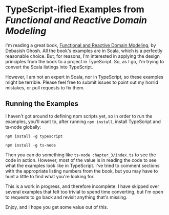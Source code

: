 # TypeScript-ified Examples from _Functional and Reactive Domain Modeling_

I'm reading a great book, 
[Functional and Reactive Domain Modeling](https://www.manning.com/books/functional-and-reactive-domain-modeling),
by Debasish Ghosh.  All the book's examples are in Scala, which is a perfectly reasonable
choice.  But, for reasons, I'm interested in applying the design principles from the book
to a project in TypeScript.  So, as I go, I'm trying to convert the Scala listings into
TypeScript.

However, I am not an expert in Scala, nor in TypeScript, so these examples might be
terrible.  Please feel free to submit issues to point out my horrid mistakes, or pull
requests to fix them.

## Running the Examples

I haven't got around to defining npm scripts yet, so in order to run the examples, you'll
want to, after running `npm install`, install TypeScript and ts-node globally:

`npm install -g typescript`

`npm install -g ts-node`

Then you can do something like `ts-node chapter_3/index.ts` to see the code in action.
However, most of the value is in reading the code to see what the examples look like in
TypeScript.  I've tried to comment sections with the appropriate listing numbers from the
book, but you may have to hunt a little to find what you're looking for.

This is a work in progress, and therefore incomplete.  I have skipped over several
examples that felt too trivial to spend time converting, but I'm open to requests to go
back and revisit anything that's missing.

Enjoy, and I hope you get some value out of this.

